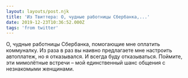 ```yaml
---
layout: layouts/post.njk
title: 'Из Твиттера: О, чудные работницы Сбербанка,...'
date: 2019-12-23T10:36:52.000Z
tags: 'from twitter'
---
```



О, чудные работницы Сбербанка, помогающие мне оплатить коммуналку. Из раза в раз вы наивно предлагаете мне настроить автоплатеж, но я отказывался. И всегда буду отказываться. Поймите, эти мимолётные встречи – мой единственный шанс общения с незнакомыми женщинами.
